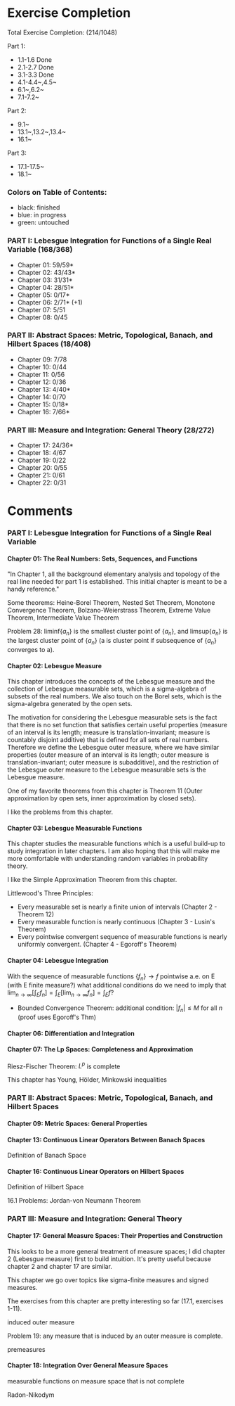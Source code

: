 # Exercise Completion

Total Exercise Completion: (214/1048)

Part 1:
- 1.1-1.6 Done
- 2.1-2.7 Done
- 3.1-3.3 Done
- 4.1-4.4~,4.5~
- 6.1~,6.2~
- 7.1-7.2~

Part 2:
- 9.1~
- 13.1~,13.2~,13.4~
- 16.1~

Part 3:
- 17.1-17.5~
- 18.1~

### Colors on Table of Contents:
- black: finished
- blue: in progress
- green: untouched

### PART I: Lebesgue Integration for Functions of a Single Real Variable (168/368)
- Chapter 01: 59/59*
- Chapter 02: 43/43*
- Chapter 03: 31/31*
- Chapter 04: 28/51*
- Chapter 05: 0/17*
- Chapter 06: 2/71* (+1) 
- Chapter 07: 5/51
- Chapter 08: 0/45

### PART II: Abstract Spaces: Metric, Topological, Banach, and Hilbert Spaces (18/408)
- Chapter 09: 7/78
- Chapter 10: 0/44
- Chapter 11: 0/56
- Chapter 12: 0/36
- Chapter 13: 4/40*
- Chapter 14: 0/70
- Chapter 15: 0/18*
- Chapter 16: 7/66*

### PART III: Measure and Integration: General Theory (28/272)
- Chapter 17: 24/36* 
- Chapter 18: 4/67 
- Chapter 19: 0/22
- Chapter 20: 0/55
- Chapter 21: 0/61
- Chapter 22: 0/31

# Comments

### PART I: Lebesgue Integration for Functions of a Single Real Variable

#### Chapter 01: The Real Numbers: Sets, Sequences, and Functions

"In Chapter 1, all the background elementary analysis and topology of the real line needed for part 1 is established.
This initial chapter is meant to be a handy reference."

Some theorems: Heine-Borel Theorem, Nested Set Theorem, Monotone Convergence Theorem, Bolzano-Weierstrass Theorem, Extreme Value Theorem, Intermediate Value Theorem

Problem 28: liminf{$a_n$} is the smallest cluster point of {$a_n$}, and limsup{$a_n$} is the largest cluster point of {$a_n$} (a is cluster point if subsequence of {$a_n$} converges to a).

#### Chapter 02: Lebesgue Measure

This chapter introduces the concepts of the Lebesgue measure and the collection of Lebesgue measurable sets, which is a sigma-algebra of subsets of the real numbers.
We also touch on the Borel sets, which is the sigma-algebra generated by the open sets.

The motivation for considering the Lebesgue measurable sets is the fact that there is no set function that satisfies certain useful properties (measure of an interval is its length; measure is translation-invariant; measure is countably disjoint additive) that is defined for all sets of real numbers.
Therefore we define the Lebesgue outer measure, where we have similar properties (outer measure of an interval is its length; outer measure is translation-invariant; outer measure is subadditive), and the restriction of the Lebesgue outer measure to the Lebesgue measurable sets is the Lebesgue measure.

One of my favorite theorems from this chapter is Theorem 11 (Outer approximation by open sets, inner approximation by closed sets).

I like the problems from this chapter.

 #### Chapter 03: Lebesgue Measurable Functions

This chapter studies the measurable functions which is a useful build-up to study integration in later chapters.
I am also hoping that this will make me more comfortable with understanding random variables in probability theory.

I like the Simple Approximation Theorem from this chapter.

Littlewood's Three Principles:
- Every measurable set is nearly a finite union of intervals (Chapter 2 - Theorem 12)
- Every measurable function is nearly continuous (Chapter 3 - Lusin's Theorem)
- Every pointwise convergent sequence of measurable functions is nearly uniformly convergent. (Chapter 4 - Egoroff's Theorem)

 #### Chapter 04: Lebesgue Integration

With the sequence of measurable functions $\{f_n\}\to f$ pointwise a.e. on E (with E finite measure?) what additional conditions do we need to imply that $\lim_{n\to\infty}[\int_Ef_n]=\int_E[\lim_{n\to\infty}f_n]=\int_Ef?$
- Bounded Convergence Theorem: additional condition: $|f_n|\le M$ for all $n$ (proof uses Egoroff's Thm)

 <!-- #### Chapter 05: Lebesgue Integration: Further Topics -->

 #### Chapter 06: Differentiation and Integration

 #### Chapter 07: The Lp Spaces: Completeness and Approximation

Riesz-Fischer Theorem: $L^p$ is complete

This chapter has Young, Hölder, Minkowski inequalities

 <!-- #### Chapter 08: The Lp Spaces: Duality and Weak Convergence -->


### PART II: Abstract Spaces: Metric, Topological, Banach, and Hilbert Spaces

 #### Chapter 09: Metric Spaces: General Properties

 <!-- #### Chapter 10: Metric Spaces: Three Fundamental Theorems

 #### Chapter 11: Topological Spaces: General Properties

 #### Chapter 12: Topological Spaces: Three Fundamental Theorems -->

 #### Chapter 13: Continuous Linear Operators Between Banach Spaces

 Definition of Banach Space

 <!-- #### Chapter 14: Duality for Normed Linear Spaces

 #### Chapter 15: Compactness Regained: The Weak Topology -->

 #### Chapter 16: Continuous Linear Operators on Hilbert Spaces

 Definition of Hilbert Space

 16.1 Problems: Jordan-von Neumann Theorem


### PART III: Measure and Integration: General Theory

 #### Chapter 17: General Measure Spaces: Their Properties and Construction

This looks to be a more general treatment of measure spaces;
I did chapter 2 (Lebesgue measure) first to build intuition.
It's pretty useful because chapter 2 and chapter 17 are similar.

This chapter we go over topics like sigma-finite measures and signed measures.

The exercises from this chapter are pretty interesting so far (17.1, exercises 1-11).

induced outer measure

Problem 19: any measure that is induced by an outer measure is complete.

premeasures

 #### Chapter 18: Integration Over General Measure Spaces

measurable functions on measure space that is not complete

Radon-Nikodym

 <!-- #### Chapter 19: General Lp spaces: Completeness, Duality, and Weak Convergence

 #### Chapter 20: The Construction of Particular Measures

 #### Chapter 21: Measure and Topology

 #### Chapter 22: Invariant Measures -->

